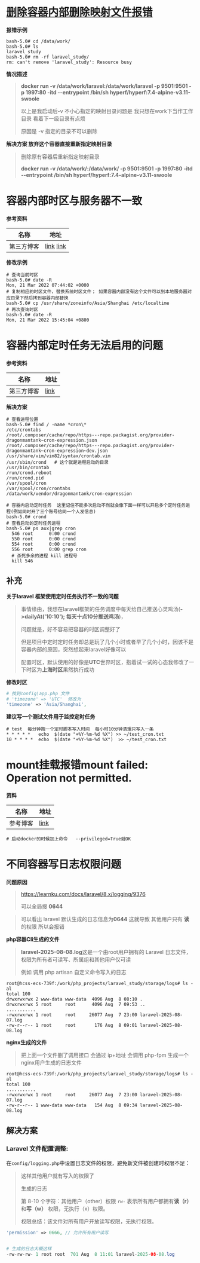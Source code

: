   

# [删除容器内部删除映射文件报错](https://blog.csdn.net/qq_33801641/article/details/109571834?spm=1001.2101.3001.6650.9&utm_medium=distribute.pc_relevant.none-task-blog-2%7Edefault%7ECTRLIST%7ERate-9.pc_relevant_aa&depth_1-utm_source=distribute.pc_relevant.none-task-blog-2%7Edefault%7ECTRLIST%7ERate-9.pc_relevant_aa&utm_relevant_index=13)

**报错示例**

```shell
bash-5.0# cd /data/work/
bash-5.0# ls
laravel_study
bash-5.0# rm -rf laravel_study/
rm: can't remove 'laravel_study': Resource busy
```

**情况描述**

> **docker run -v /data/work/laravel:/data/work/laravel -p 9501:9501 -p 1997:80 -itd --entrypoint /bin/sh hyperf/hyperf:7.4-alpine-v3.11-swoole**
>
> 以上是我启动后-v 不小心指定的映射目录问题是 我只想在work下当作工作目录 看着下一级目录有点烦
>
> 原因是 -v 指定的目录不可以删除 

 **解决方案 放弃这个容器直接重新指定映射目录** 

> 删除原有容器后重新指定映射目录
>
> **docker run -v /data/work/:/data/work/  -p 9501:9501 -p 1997:80 -itd --entrypoint /bin/sh hyperf/hyperf:7.4-alpine-v3.11-swoole**



# 容器内部时区与服务器不一致

**参考资料**

| 名称       | 地址                                                         |
| ---------- | ------------------------------------------------------------ |
| 第三方博客 | [link](https://www.cnblogs.com/double-dong/p/11533341.html) [link](https://m.php.cn/article/486823.html) |

**修改示例**

```shell
# 查询当前时区
bash-5.0# date -R
Mon, 21 Mar 2022 07:44:02 +0000
# 复制相应的时区文件，替换系统时区文件； 如果容器内部没有这个文件可以到本地服务器对应目录下然后拷到容器内部替换
bash-5.0# cp /usr/share/zoneinfo/Asia/Shanghai /etc/localtime
# 再次查询时区
bash-5.0# date -R
Mon, 21 Mar 2022 15:45:04 +0800

```

# 容器内部定时任务无法启用的问题

**参考资料**

| 名称       | 地址                                                         |
| ---------- | ------------------------------------------------------------ |
| 第三方博客 | [link](https://blog.csdn.net/weixin_53357266/article/details/118016035) |

**解决方案**

```shell
# 查看进程位置
bash-5.0# find / -name *cron\*
/etc/crontabs
/root/.composer/cache/repo/https---repo.packagist.org/provider-dragonmantank~cron-expression.json
/root/.composer/cache/repo/https---repo.packagist.org/provider-dragonmantank~cron-expression~dev.json
/usr/share/vim/vim82/syntax/crontab.vim
/usr/sbin/crond   # 这个就是进程启动的目录
/usr/bin/crontab 
/run/crond.reboot
/run/crond.pid
/var/spool/cron
/var/spool/cron/crontabs
/data/work/vendor/dragonmantank/cron-expression

# 容器内启动定时任务  这里记住不能多次启动不然就会像下面一样可以开启多个定时任务进程(例如同时开了三个账号给同一个人发信息)
bash-5.0# crond
# 查看启动的定时任务进程
bash-5.0# ps aux|grep cron
  546 root      0:00 crond
  550 root      0:00 crond
  554 root      0:00 crond
  556 root      0:00 grep cron
  # 杀死多余的进程 kill 进程号
  kill 546
```

## **补充**

**关于laravel 框架使用定时任务执行不一致的问题**

> 事情缘由，我想在laravel框架的任务调度中每天给自己推送心灵鸡汤(**->dailyAt('10:10'); 每天十点10分推送鸡汤**)，
>
> 问题就是，好不容易把容器的时区调整好了
>
> 但是项目中定时定时任务却总是玩了几个小时或者早了几个小时，因该不是容器内部的原因，突然想起来laravel好像可以
>
> 配置时区，默认使用的好像是**UTC**世界时区，抱着试一试的心态我修改了一下时区为**上海时区**果然执行成功

**修改时区**

```php
# 找到config\app.php 文件
# 'timezone' => 'UTC'  修改为
'timezone' => 'Asia/Shanghai',   
```

**建议写一个测试文件用于监控定时任务**

```shell
# test  每分钟跑一个定时脚本写入时间  每小时10分钟清理只写入一条
* * * * *   echo  $(date "+%Y-%m-%d %X") >> ~/test_cron.txt 
10 * * * *  echo  $(date "+%Y-%m-%d %X")  >> ~/test_cron.txt 
```

#  mount挂载报错mount failed: Operation not permitted.

**资料**

| 名称     | 地址                                                         |
| -------- | ------------------------------------------------------------ |
| 参考博客 | [link](https://huaweicloud.csdn.net/63311178d3efff3090b51123.html) |

```shell
# 启动docker的时候加上命令   --privileged=True就OK
```

# 不同容器写日志权限问题

**问题原因**

> https://learnku.com/docs/laravel/8.x/logging/9376
>
> 可以全局搜 **0644**

> 可以看出 laravel 默认生成的日志信息为**0644** 这就导致 其他用户只有 **读**的权限 所以会报错



**php容器Cli生成的文件**

> **laravel-2025-08-08.log**这是一个由root用户拥有的 Laravel 日志文件，权限为所有者可读写、所属组和其他用户仅可读
>
> 例如 调用 php artisan 自定义命令写入的日志 

```shell
root@hcss-ecs-739f:/work/php_projects/laravel_study/storage/logs# ls -al
total 100
drwxrwxrwx 2 www-data www-data  4096 Aug  8 08:10 .
drwxrwxrwx 5 root     root      4096 Aug  7 09:53 ..
...........
-rwxrwxrwx 1 root     root     26077 Aug  7 23:00 laravel-2025-08-07.log
-rw-r--r-- 1 root     root       176 Aug  8 09:01 laravel-2025-08-08.log
```

**nginx生成的文件**

> 把上面一个文件删了调用接口 会通过 ip+地址 会调用 php-fpm  生成一个  nginx用户生成的日志文件

```shell
root@hcss-ecs-739f:/work/php_projects/laravel_study/storage/logs# ls -al
total 100
...........
-rwxrwxrwx 1 root     root     26077 Aug  7 23:00 laravel-2025-08-07.log
-rw-r--r-- 1 www-data www-data   154 Aug  8 09:34 laravel-2025-08-08.log
```





## 解决方案

### Laravel 文件配置调整:

在`config/logging.php`中设置日志文件的权限，避免新文件被创建时权限不足：

> 这样其他用户就有写入的权限了
>
> 生成的日志 
>
> 第 8-10 个字符：其他用户（other）权限
> `rw-` 表示所有用户都拥有**读（r）** 和**写（w）** 权限，无执行（x）权限。
>
> 权限总结：该文件对所有用户开放读写权限，无执行权限。

```php
'permission' => 0666, // 允许所有用户读写


# 生成的日志大概这样   
-rw-rw-rw- 1 root root  701 Aug  8 11:01 laravel-2025-08-08.log
```
